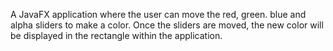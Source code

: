 A JavaFX application where the user can move the red, green. blue and alpha sliders to make a color. Once the sliders are moved, the new color will be displayed in the rectangle 
within the application.
